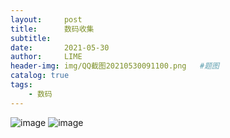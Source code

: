 ```yaml
---
layout:     post
title:      数码收集
subtitle:   
date:       2021-05-30
author:     LIME
header-img: img/QQ截图20210530091100.png   #题图
catalog: true
tags:
    - 数码
---
```


![image](https://user-images.githubusercontent.com/66418754/120089772-edab9200-c12f-11eb-87a0-6e16eb2f2ff8.png)
![image](https://user-images.githubusercontent.com/66418754/120089775-f1d7af80-c12f-11eb-978c-5c49f4d91ced.png)
